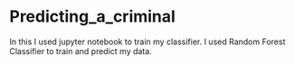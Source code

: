 # Predicting_a_criminal

In this I used jupyter notebook to train my classifier.
I  used Random Forest Classifier to train and predict my data.

